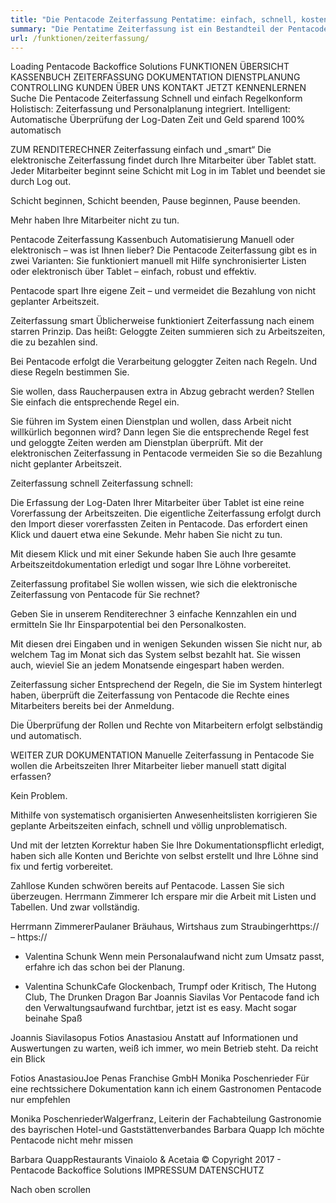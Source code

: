 ```yaml
---
title: "Die Pentacode Zeiterfassung Pentatime: einfach, schnell, kostensparend."
summary: "Die Pentatime Zeiterfassung ist ein Bestandteil der Pentacode Verwaltungslösung für die Gastronomie und Hotellerie. Einfach, schnell, kostensparend."
url: /funktionen/zeiterfassung/
---
```


Loading
Pentacode Backoffice Solutions
FUNKTIONEN
ÜBERSICHT
KASSENBUCH
ZEITERFASSUNG
DOKUMENTATION
DIENSTPLANUNG
CONTROLLING
KUNDEN
ÜBER UNS
KONTAKT
JETZT KENNENLERNEN
Suche
Die Pentacode Zeiterfassung
Schnell und einfach
Regelkonform
Holistisch: Zeiterfassung und Personalplanung integriert.
Intelligent: Automatische Überprüfung der Log-Daten
Zeit und Geld sparend
100% automatisch

ZUM RENDITERECHNER
Zeiterfassung einfach und „smart“
Die elektronische Zeiterfassung findet durch Ihre Mitarbeiter über Tablet statt. Jeder Mitarbeiter beginnt seine Schicht mit Log in im Tablet und beendet sie durch Log out.

Schicht beginnen, Schicht beenden, Pause beginnen, Pause beenden.

Mehr haben Ihre Mitarbeiter nicht zu tun.

Pentacode Zeiterfassung Kassenbuch Automatisierung
Manuell oder elektronisch – was ist Ihnen lieber?
Die Pentacode Zeiterfassung gibt es in zwei Varianten: Sie funktioniert manuell mit Hilfe synchronisierter Listen oder elektronisch über Tablet – einfach, robust und effektiv.

Pentacode spart Ihre eigene Zeit – und vermeidet die Bezahlung von nicht geplanter Arbeitszeit.

Zeiterfassung smart
Üblicherweise funktioniert Zeiterfassung nach einem starren Prinzip. Das heißt: Geloggte Zeiten summieren sich zu Arbeitszeiten, die zu bezahlen sind.

Bei Pentacode erfolgt die Verarbeitung geloggter Zeiten nach Regeln. Und diese Regeln bestimmen Sie.

Sie wollen, dass Raucherpausen extra in Abzug gebracht werden? Stellen Sie einfach die entsprechende Regel ein.

Sie führen im System einen Dienstplan und wollen, dass Arbeit nicht willkürlich begonnen wird? Dann legen Sie die entsprechende Regel fest und geloggte Zeiten werden am Dienstplan überprüft. Mit der elektronischen Zeiterfassung in Pentacode vermeiden Sie so die Bezahlung nicht geplanter Arbeitszeit.

Zeiterfassung schnell
Zeiterfassung schnell:

Die Erfassung der Log-Daten Ihrer Mitarbeiter über Tablet ist eine reine Vorerfassung der Arbeitszeiten. Die eigentliche Zeiterfassung erfolgt durch den Import dieser vorerfassten Zeiten in Pentacode. Das erfordert einen Klick und dauert etwa eine Sekunde. Mehr haben Sie nicht zu tun.

Mit diesem Klick und mit einer Sekunde haben Sie auch Ihre gesamte Arbeitszeitdokumentation erledigt und sogar Ihre Löhne vorbereitet.

Zeiterfassung profitabel
Sie wollen wissen, wie sich die elektronische Zeiterfassung von Pentacode für Sie rechnet?

Geben Sie in unserem Renditerechner 3 einfache Kennzahlen ein und ermitteln Sie Ihr Einsparpotential bei den Personalkosten.

Mit diesen drei Eingaben und in wenigen Sekunden wissen Sie nicht nur, ab welchem Tag im Monat sich das System selbst bezahlt hat. Sie wissen auch, wieviel Sie an jedem Monatsende eingespart haben werden.

Zeiterfassung sicher
Entsprechend der Regeln, die Sie im System hinterlegt haben, überprüft die Zeiterfassung von Pentacode die Rechte eines Mitarbeiters bereits bei der Anmeldung.

Die Überprüfung der Rollen und Rechte von Mitarbeitern erfolgt selbständig und automatisch.

WEITER ZUR DOKUMENTATION
Manuelle Zeiterfassung in Pentacode
Sie wollen die Arbeitszeiten Ihrer Mitarbeiter lieber manuell statt digital erfassen?

Kein Problem.

Mithilfe von systematisch organisierten Anwesenheitslisten korrigieren Sie geplante Arbeitszeiten einfach, schnell und völlig unproblematisch.

Und mit der letzten Korrektur haben Sie Ihre Dokumentationspflicht erledigt, haben sich alle Konten und Berichte von selbst erstellt und Ihre Löhne sind fix und fertig vorbereitet.

Zahllose Kunden schwören bereits auf Pentacode. Lassen Sie sich überzeugen.
Herrmann Zimmerer
Ich erspare mir die Arbeit mit Listen und Tabellen. Und zwar vollständig.

Herrmann ZimmererPaulaner Bräuhaus, Wirtshaus zum Straubingerhttps:// – https://

-   Valentina Schunk
    Wenn mein Personalaufwand nicht zum Umsatz passt, erfahre ich das schon bei der Planung.

-   Valentina SchunkCafe Glockenbach, Trumpf oder Kritisch, The Hutong Club, The Drunken Dragon Bar
    Joannis Siavilas
    Vor Pentacode fand ich den Verwaltungsaufwand furchtbar, jetzt ist es easy. Macht sogar beinahe Spaß

Joannis Siavilasopus
Fotios Anastasiou
Anstatt auf Informationen und Auswertungen zu warten, weiß ich immer, wo mein Betrieb steht. Da reicht ein Blick

Fotios AnastasiouJoe Penas Franchise GmbH
Monika Poschenrieder
Für eine rechtssichere Dokumentation kann ich einem Gastronomen Pentacode nur empfehlen

Monika PoschenriederWalgerfranz, Leiterin der Fachabteilung Gastronomie des bayrischen Hotel-und Gaststättenverbandes
Barbara Quapp
Ich möchte Pentacode nicht mehr missen

Barbara QuappRestaurants Vinaiolo & Acetaia
© Copyright 2017 - Pentacode Backoffice Solutions IMPRESSUM DATENSCHUTZ

Nach oben scrollen
